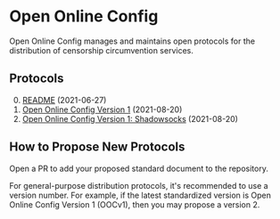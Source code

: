 # Open Online Config

Open Online Config manages and maintains open protocols for the distribution of censorship circumvention services.

## Protocols

0. [README](README.md) (2021-06-27)
1. [Open Online Config Version 1](docs/0001-open-online-config-v1.md) (2021-08-20)
2. [Open Online Config Version 1: Shadowsocks](docs/0002-open-online-config-v1-shadowsocks.md) (2021-08-20)

## How to Propose New Protocols

Open a PR to add your proposed standard document to the repository.

For general-purpose distribution protocols, it's recommended to use a version number. For example, if the latest standardized version is Open Online Config Version 1 (OOCv1), then you may propose a version 2.
